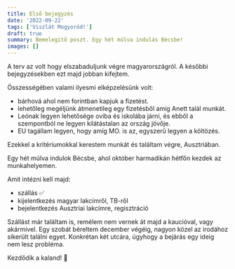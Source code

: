 ```yaml
---
title: Első bejegyzés
date: '2022-09-22'
tags: ['Viszlát Mogyoród!']
draft: true
summary: Bemelegítő poszt. Egy hét múlva indulás Bécsbe!
images: []
---
```


A terv az volt hogy elszabaduljunk végre magyarországról. A későbbi bejegyzésekben ezt majd jobban kifejtem.

Összességében valami ilyesmi elképzelésünk volt:

- bárhová ahol nem forintban kapjuk a fizetést.
- lehetőleg megéljünk átmenetileg egy fizetésből amíg Anett talál munkát.
- Leónak legyen lehetősége oviba és iskolába járni, és ebből a szempontból ne legyen kilátástalan az ország jövője.
- EU tagállam legyen, hogy amíg MO. is az, egyszerű legyen a költözés.

Ezekkel a kritériumokkal kerestem munkát és találtam végre, Ausztriában.

Egy hét múlva indulok Bécsbe, ahol október harmadikán hétfőn kezdek az munkahelyemen.

Amit intézni kell majd:

- szállás ✅
- kijelentkezés magyar lakcímről, TB-ről
- bejelentkezés Ausztriai lakcímre, regisztráció

Szállást már találtam is, remélem nem vernek át majd a kaucióval, vagy akármivel.
Egy szobát béreltem december végéig, nagyon közel az irodához sikerült találni egyet.
Konkrétan két utcára, úgyhogy a bejárás egy ideig nem lesz probléma.

Kezdődik a kaland! 🍔
